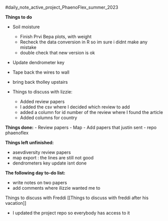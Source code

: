 #daily_note_active_project_PhaenoFlex_summer_2023

**Things to do**
- Soil moisture
	- Finish Prvi Bepa plots, with weight
	- Recheck the data conversion in R so im sure i didnt make any mistake
	- double check that new version is ok

- Update dendrometer key
- Tape back the wires to wall
- bring back tholley upstairs

- Things to discuss with lizzie:
	- Added review papers
	- I added the csv where I decided which review to add
	- added a column for id number of the review where I found the article
	- Added columns for country 

**Things done:**
	- Review papers
	- Map
	- Add papers that justin sent
	- repo phaenoflex

**Things left unfinished:**
- asevdiversity review papers
- map export : the lines are still not good
- dendrometers key update isnt done

**The following day to-do list:**
- write notes on two papers
- add comments where ilizzie wanted me to

Things to discuss with Freddi
[[Things to discuss with freddi after his vacation]]
- I updated the project repo so everybody has access to it

